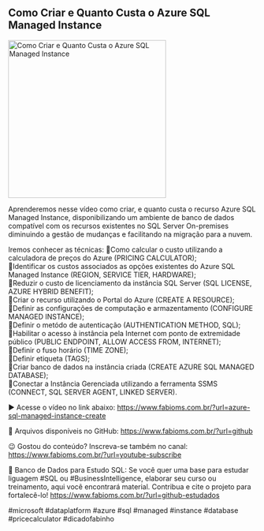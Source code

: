 ## Como Criar e Quanto Custa o Azure SQL Managed Instance

<img src="https://fabioms.com.br//uploads/youtube/cqVb3H-nNQ4.png" alt="Como Criar e Quanto Custa o Azure SQL Managed Instance" title="Azure SQL" width="320"/>

Aprenderemos nesse vídeo como criar, e quanto custa o recurso Azure SQL Managed Instance, disponibilizando um ambiente de banco de dados compatível com os recursos existentes no SQL Server On-premises diminuindo a gestão de mudanças e facilitando na migração para a nuvem.

Iremos conhecer as técnicas: 
🔹Como calcular o custo utilizando a calculadora de preços do Azure (PRICING CALCULATOR);  
🔹Identificar os custos associados as opções existentes do Azure SQL Managed Instance (REGION, SERVICE TIER, HARDWARE);  
🔹Reduzir o custo de licenciamento da instância SQL Server (SQL LICENSE, AZURE HYBRID BENEFIT);  
🔹Criar o recurso utilizando o Portal do Azure (CREATE A RESOURCE);  
🔹Definir as configurações de computação e armazentamento (CONFIGURE MANAGED INSTANCE);  
🔹Definir o metódo de autenticação  (AUTHENTICATION METHOD, SQL);  
🔹Habilitar o acesso à instância pela Internet com ponto de extremidade público (PUBLIC ENDPOINT, ALLOW ACCESS FROM, INTERNET);  
🔹Definir o fuso horário (TIME ZONE);  
🔹Definir etiqueta (TAGS);  
🔹Criar banco de dados na instância criada (CREATE AZURE SQL MANAGED DATABASE);  
🔹Conectar a Instância Gerenciada utilizando a ferramenta SSMS (CONNECT, SQL SERVER AGENT, LINKED SERVER).  

▶️ Acesse o vídeo no link abaixo:
https://www.fabioms.com.br/?url=azure-sql-managed-instance-create

📁 Arquivos disponíveis no GitHub:
https://www.fabioms.com.br/?url=github

😉 Gostou do conteúdo? Inscreva-se também no canal:
https://www.fabioms.com.br/?url=youtube-subscribe

🎁 Banco de Dados para Estudo SQL:
Se você quer uma base para estudar liguagem #SQL ou #BusinessIntelligence, elaborar seu curso ou treinamento, aqui você encontrará material. 
Contribua e cite o projeto para fortalecê-lo!
https://www.fabioms.com.br/?url=github-estudados

#microsoft #dataplatform #azure #sql #managed #instance #database #pricecalculator #dicadofabinho